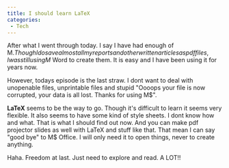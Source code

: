```yaml
---
title: I should learn LaTeX
categories:
 - Tech
---
```


After what I went through today. I say I have had enough of M$. Though I do save almost all my reports and other written articles as pdf files, I was still using M$ Word to create them. It is easy and I have been using it for years now.

However, todays episode is the last straw. I dont want to deal with unopenable files, unprintable files and stupid "Oooops your file is now corrupted, your data is all lost. Thanks for using M$".

**LaTeX** seems to be the way to go. Though it's difficult to learn it seems very flexible. It also seems to have some kind of style sheets. I dont know how and what. That is what I should find out now. And you can make pdf projector slides as well with LaTeX and stuff like that. That mean I can say "good bye" to M$ Office. I will only need it to open things, never to create anything.

Haha. Freedom at last. Just need to explore and read. A LOT!!
